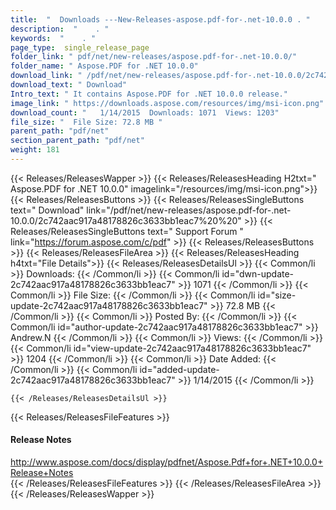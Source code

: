 ```yaml
---
title:  "  Downloads ---New-Releases-aspose.pdf-for-.net-10.0.0 . " 
description:  "    . " 
keywords:  "    . " 
page_type:  single_release_page
folder_link: " pdf/net/new-releases/aspose.pdf-for-.net-10.0.0/"
folder_name: " Aspose.PDF for .NET 10.0.0"
download_link: " /pdf/net/new-releases/aspose.pdf-for-.net-10.0.0/2c742aac917a48178826c3633bb1eac7"
download_text: " Download"
Intro_text: " It contains Aspose.PDF for .NET 10.0.0 release."
image_link: " https://downloads.aspose.com/resources/img/msi-icon.png"
download_count: "   1/14/2015  Downloads: 1071  Views: 1203"
file_size: "  File Size: 72.8 MB "
parent_path: "pdf/net"
section_parent_path: "pdf/net"
weight: 181 
---
```


{{< Releases/ReleasesWapper >}}
  {{< Releases/ReleasesHeading H2txt=" Aspose.PDF for .NET 10.0.0" imagelink="/resources/img/msi-icon.png">}}
  {{< Releases/ReleasesButtons >}}
    {{< Releases/ReleasesSingleButtons text=" Download" link="/pdf/net/new-releases/aspose.pdf-for-.net-10.0.0/2c742aac917a48178826c3633bb1eac7%20%20" >}}
    {{< Releases/ReleasesSingleButtons text=" Support Forum " link="https://forum.aspose.com/c/pdf" >}}
  {{< Releases/ReleasesButtons >}}
  {{< Releases/ReleasesFileArea >}}
    {{< Releases/ReleasesHeading h4txt="File Details">}}
    {{< Releases/ReleasesDetailsUl >}}
            {{< Common/li  >}} Downloads: {{< /Common/li >}} 
      {{< Common/li id="dwn-update-2c742aac917a48178826c3633bb1eac7" >}} 1071 {{< /Common/li >}} 
      {{< Common/li  >}} File Size: {{< /Common/li >}} 
      {{< Common/li id="size-update-2c742aac917a48178826c3633bb1eac7" >}} 72.8 MB {{< /Common/li >}} 
      {{< Common/li  >}} Posted By: {{< /Common/li >}} 
      {{< Common/li id="author-update-2c742aac917a48178826c3633bb1eac7" >}} Andrew.N {{< /Common/li >}} 
      {{< Common/li  >}} Views: {{< /Common/li >}} 
      {{< Common/li id="view-update-2c742aac917a48178826c3633bb1eac7" >}} 1204 {{< /Common/li >}} 
      {{< Common/li  >}} Date Added: {{< /Common/li >}} 
      {{< Common/li id="added-update-2c742aac917a48178826c3633bb1eac7" >}} 1/14/2015 {{< /Common/li >}} 

    {{< /Releases/ReleasesDetailsUl >}}

  {{< Releases/ReleasesFileFeatures >}}
      <h4>Release Notes</h4><div><a href="http://www.aspose.com/docs/display/pdfnet/Aspose.Pdf+for+.NET+10.0.0+Release+Notes">http://www.aspose.com/docs/display/pdfnet/Aspose.Pdf+for+.NET+10.0.0+Release+Notes</a></div>
  {{< /Releases/ReleasesFileFeatures >}}
 {{< /Releases/ReleasesFileArea >}}
{{< /Releases/ReleasesWapper >}}


